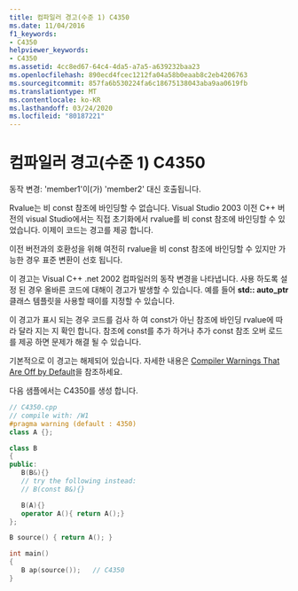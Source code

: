 ```yaml
---
title: 컴파일러 경고(수준 1) C4350
ms.date: 11/04/2016
f1_keywords:
- C4350
helpviewer_keywords:
- C4350
ms.assetid: 4cc8ed67-64c4-4da5-a7a5-a639232baa23
ms.openlocfilehash: 890ecd4fcec1212fa04a58b0eaab8c2eb4206763
ms.sourcegitcommit: 857fa6b530224fa6c18675138043aba9aa0619fb
ms.translationtype: MT
ms.contentlocale: ko-KR
ms.lasthandoff: 03/24/2020
ms.locfileid: "80187221"
---
```

# <a name="compiler-warning-level-1-c4350"></a>컴파일러 경고(수준 1) C4350

동작 변경: 'member1'이(가) 'member2' 대신 호출됩니다.

Rvalue는 비 const 참조에 바인딩할 수 없습니다. Visual Studio 2003 이전 C++ 버전의 visual Studio에서는 직접 초기화에서 rvalue를 비 const 참조에 바인딩할 수 있었습니다. 이제이 코드는 경고를 제공 합니다.

이전 버전과의 호환성을 위해 여전히 rvalue을 비 const 참조에 바인딩할 수 있지만 가능한 경우 표준 변환이 선호 됩니다.

이 경고는 Visual C++ .net 2002 컴파일러의 동작 변경을 나타냅니다. 사용 하도록 설정 된 경우 올바른 코드에 대해이 경고가 발생할 수 있습니다. 예를 들어 **std:: auto_ptr** 클래스 템플릿을 사용할 때이를 지정할 수 있습니다.

이 경고가 표시 되는 경우 코드를 검사 하 여 const가 아닌 참조에 바인딩 rvalue에 따라 달라 지는 지 확인 합니다. 참조에 const를 추가 하거나 추가 const 참조 오버 로드를 제공 하면 문제가 해결 될 수 있습니다.

기본적으로 이 경고는 해제되어 있습니다. 자세한 내용은 [Compiler Warnings That Are Off by Default](../../preprocessor/compiler-warnings-that-are-off-by-default.md)을 참조하세요.

다음 샘플에서는 C4350를 생성 합니다.

```cpp
// C4350.cpp
// compile with: /W1
#pragma warning (default : 4350)
class A {};

class B
{
public:
   B(B&){}
   // try the following instead:
   // B(const B&){}

   B(A){}
   operator A(){ return A();}
};

B source() { return A(); }

int main()
{
   B ap(source());   // C4350
}
```
